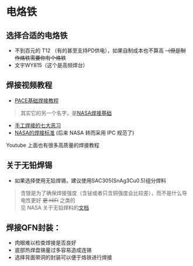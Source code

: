 # 电烙铁
## 选择合适的电烙铁
+ 不到百元的 T12 （有的甚至支持PD供电），如果自制成本也不算高 ~~（但是制作烙铁需要你有个烙铁~~
+ 文宇WY815（这个是高频焊台）

## 焊接视频教程
+ [PACE基础焊接教程](https://www.bilibili.com/video/BV1at4y1k7EY)
> 其实它的另一个名字，是[NASA焊接基础](http://www.sal.wisc.edu/docs/Soldering%20Basics.pdf)

+ [手工焊接的七大恶习](https://www.bilibili.com/video/BV11Z4y1g7Lc)  
+ [NASA的焊接标准](https://workmanship.nasa.gov/lib/insp/2%20books/frameset.html)  (后来 NASA 转而采用 IPC 规范了)  

Youtube 上面也有很多高质量的焊接教程

## 关于无铅焊锡
+ 如果选择使用无铅焊锡，建议使用SAC305(SnAg3Cu0.5)组分焊料
> 含银是为了确保焊接强度（含铋或者只含铜强度会比较差），而不是什么导电性更好 ~~更 HiFi~~ 之类的  
> 见 NASA 关于无铅焊料的[文档](https://nepp.nasa.gov/files/10981/NASA%20Lead-Free%20Solder%20BOK%20Appendices%20May%202005%20(2).pdf)

## 焊接QFN封装：
+ 肉眼难以检查焊接是否良好
+ 底部热焊盘锡量过多容易造成连锡
+ 选择背面带洞的封装可以便于烙铁进行焊接